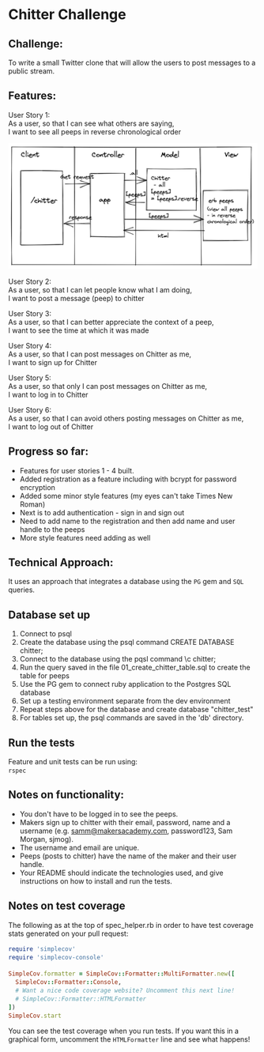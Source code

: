 Chitter Challenge
=================

Challenge:
-------

To write a small Twitter clone that will allow the users to post messages to a public stream.

Features:
-------
User Story 1:  
As a user, so that I can see what others are saying,  
I want to see all peeps in reverse chronological order

<img src="chitter_challenge _ model_1.png">

User Story 2:  
As a user, so that I can let people know what I am doing,  
I want to post a message (peep) to chitter

User Story 3:  
As a user, so that I can better appreciate the context of a peep,  
I want to see the time at which it was made

User Story 4:  
As a user, so that I can post messages on Chitter as me,  
I want to sign up for Chitter

User Story 5:  
As a user, so that only I can post messages on Chitter as me,  
I want to log in to Chitter

User Story 6:  
As a user, so that I can avoid others posting messages on Chitter as me,  
I want to log out of Chitter

Progress so far:
-----
- Features for user stories 1 - 4 built.
- Added registration as a feature including with bcrypt for password encryption
- Added some minor style features (my eyes can't take Times New Roman)
- Next is to add authentication - sign in and sign out
- Need to add name to the registration and then add name and user handle to the peeps
- More style features need adding as well

Technical Approach:
-----

It uses an approach that integrates a database using the `PG` gem and `SQL` queries. 

## Database set up
1) Connect to psql
2) Create the database using the psql command CREATE DATABASE chitter;
3) Connect to the database using the pqsl command \c chitter;
4) Run the query saved in the file 01_create_chitter_table.sql to create the table for peeps
5) Use the PG gem to connect ruby application to the Postgres SQL database
6) Set up a testing environment separate from the dev environment
7) Repeat steps above for the database and create database "chitter_test"
8) For tables set up, the psql commands are saved in the 'db' directory. 

## Run the tests
Feature and unit tests can be run using:  
```rspec```


Notes on functionality:
------

* You don't have to be logged in to see the peeps.
* Makers sign up to chitter with their email, password, name and a username (e.g. samm@makersacademy.com, password123, Sam Morgan, sjmog).
* The username and email are unique.
* Peeps (posts to chitter) have the name of the maker and their user handle.
* Your README should indicate the technologies used, and give instructions on how to install and run the tests.


Notes on test coverage
----------------------

The following as at the top of spec_helper.rb in order to have test coverage stats generated
on your pull request:

```ruby
require 'simplecov'
require 'simplecov-console'

SimpleCov.formatter = SimpleCov::Formatter::MultiFormatter.new([
  SimpleCov::Formatter::Console,
  # Want a nice code coverage website? Uncomment this next line!
  # SimpleCov::Formatter::HTMLFormatter
])
SimpleCov.start
```

You can see the test coverage when you run tests. If you want this in a graphical form, uncomment the `HTMLFormatter` line and see what happens!
